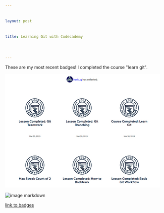 ```yaml
---


layout: post


title: Learning Git with Codecademy



---
```





These are my most recent badges! I completed the course "learn git".



![image markdown](pictures_for_posts/GabrieleHackl_badges_git.jpg)


![image markdown](https://gabrielehackl.github.io/_posts/pictures_for_posts/GabrieleHackl_badges_git.jpg)     

[link to badges](https://www.codecademy.com/users/hackl_g/achievements)

